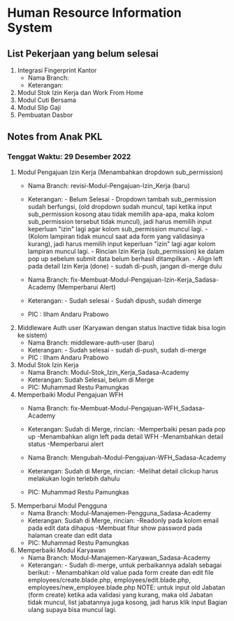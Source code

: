 # Human Resource Information System

## List Pekerjaan yang belum selesai
1. Integrasi Fingerprint Kantor
   - Nama Branch:
   - Keterangan:
2. Modul Stok Izin Kerja dan Work From Home
3. Modul Cuti Bersama
4. Modul Slip Gaji
5. Pembuatan Dasbor

## Notes from Anak PKL
### Tenggat Waktu: 29 Desember 2022
1. Modul Pengajuan Izin Kerja (Menambahkan dropdown sub_permission) 
   - Nama Branch: revisi-Modul-Pengajuan-Izin_Kerja (baru) 
   - Keterangan: - Belum Selesai
                 - Dropdown tambah sub_permission sudah berfungsi, (old dropdown sudah muncul, tapi ketika input sub_permission kosong atau tidak memilih apa-apa, maka                    kolom sub_permission tersebut tidak muncul), jadi harus memilih input keperluan "izin" lagi agar kolom sub_permission muncul lagi.
                 - (Kolom lampiran tidak muncul saat ada form yang validasinya kurang), jadi harus memilih input keperluan "izin" lagi agar kolom lampiran muncul lagi.
                 - Rincian Izin Kerja (sub_permission) ke dalam pop up sebelum submit data belum berhasil ditampilkan.
                 - Align left pada detail Izin Kerja (done)
                 - sudah di-push, jangan di-merge dulu

   - Nama Branch: fix-Membuat-Modul-Pengajuan-Izin-Kerja_Sadasa-Academy (Memperbarui Alert)
   - Keterangan: - Sudah selesai
                 - Sudah dipush, sudah dimerge
   - PIC : Ilham Andaru Prabowo
2. Middleware Auth user (Karyawan dengan status Inactive tidak bisa login ke sistem)
   - Nama Branch: middleware-auth-user (baru) 
   - Keterangan: - Sudah selesai
                 - sudah di-push, sudah di-merge 
   - PIC : Ilham Andaru Prabowo
3. Modul Stok Izin Kerja
   - Nama Branch: Modul-Stok_Izin_Kerja_Sadasa-Academy
   - Keterangan: Sudah Selesai, belum di Merge
   - PIC: Muhammad Restu Pamungkas
4. Memperbaiki Modul Pengajuan WFH
   - Nama Branch: fix-Membuat-Modul-Pengajuan-WFH_Sadasa-Academy
   - Keterangan: Sudah di Merge, rincian:
                    -Memperbaiki pesan pada pop up
                    -Menambahkan align left pada detail WFH
                    -Menambahkan detail status
                    -Memperbarui alert
                    
   - Nama Branch: Mengubah-Modul-Pengajuan-WFH_Sadasa-Academy
   - Keterangan: Sudah di Merge, rincian:
                    -Melihat detail clickup harus melakukan login terlebih dahulu
   - PIC: Muhammad Restu Pamungkas
5. Memperbarui Modul Pengguna
   - Nama Branch: Modul-Manajemen-Pengguna_Sadasa-Academy
   - Keterangan: Sudah di Merge, rincian:
                    -Readonly pada kolom email pada edit data dihapus
		            -Membuat fitur show password pada halaman create dan edit data
   - PIC: Muhammad Restu Pamungkas
6. Memperbaiki Modul Karyawan
   - Nama Branch: Modul-Manajemen-Karyawan_Sadasa-Academy
   - Keterangan: - Sudah di-merge, untuk perbaikannya adalah sebagai berikut:
                    - Menambahkan old value pada form create dan edit file employees/create.blade.php, employees/edit.blade.php, employees/new_employee.blade.php 
                NOTE: untuk input old Jabatan (form create) ketika ada validasi yang kurang, maka old Jabatan tidak muncul, list jabatannya juga kosong, jadi harus klik input Bagian ulang supaya bisa muncul lagi.
